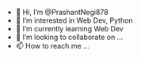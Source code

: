 - 👋 Hi, I’m @PrashantNegi878
- 👀 I’m interested in Web Dev, Python
- 🌱 I’m currently learning Web Dev
- 💞️ I’m looking to collaborate on ...
- 📫 How to reach me ...

<!---
PrashantNegi878/PrashantNegi878 is a ✨ special ✨ repository because its `README.md` (this file) appears on your GitHub profile.
You can click the Preview link to take a look at your changes.
--->
